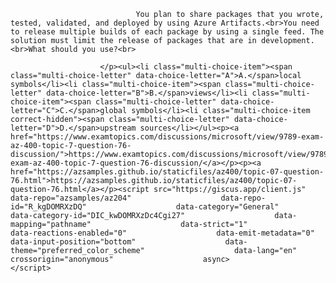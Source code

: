 <p class="card-text">
							
								You plan to share packages that you wrote, tested, validated, and deployed by using Azure Artifacts.<br>You need to release multiple builds of each package by using a single feed. The solution must limit the release of packages that are in development.<br>What should you use?<br>
							
						</p><ul><li class="multi-choice-item"><span class="multi-choice-letter" data-choice-letter="A">A.</span>local symbols</li><li class="multi-choice-item"><span class="multi-choice-letter" data-choice-letter="B">B.</span>views</li><li class="multi-choice-item"><span class="multi-choice-letter" data-choice-letter="C">C.</span>global symbols</li><li class="multi-choice-item correct-hidden"><span class="multi-choice-letter" data-choice-letter="D">D.</span>upstream sources</li></ul><p><a href="https://www.examtopics.com/discussions/microsoft/view/9789-exam-az-400-topic-7-question-76-discussion/">https://www.examtopics.com/discussions/microsoft/view/9789-exam-az-400-topic-7-question-76-discussion/</a></p><p><a href="https://azsamples.github.io/staticfiles/az400/topic-07-question-76.html">https://azsamples.github.io/staticfiles/az400/topic-07-question-76.html</a></p><script src="https://giscus.app/client.js"                    data-repo="azsamples/az204"                    data-repo-id="R_kgDOMRXzDQ"                    data-category="General"                    data-category-id="DIC_kwDOMRXzDc4Cgi27"                    data-mapping="pathname"                    data-strict="1"                    data-reactions-enabled="0"                    data-emit-metadata="0"                    data-input-position="bottom"                    data-theme="preferred_color_scheme"                    data-lang="en"                    crossorigin="anonymous"                    async>                    </script>